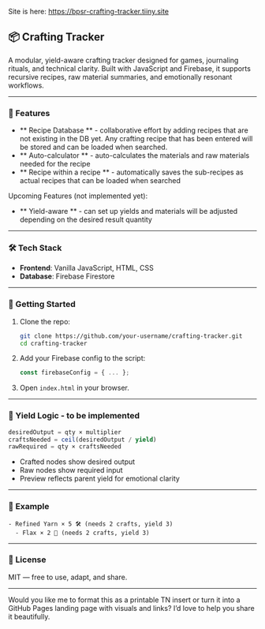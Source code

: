 Site is here: https://bpsr-crafting-tracker.tiiny.site

## 📦 Crafting Tracker

A modular, yield-aware crafting tracker designed for games, journaling rituals, and technical clarity. Built with JavaScript and Firebase, it supports recursive recipes, raw material summaries, and emotionally resonant workflows.

---

### 🌟 Features

- ** Recipe Database ** - collaborative effort by adding recipes that are not existing in the DB yet. Any crafting recipe that has been entered will be stored and can be loaded when searched.
- ** Auto-calculator ** - auto-calculates the materials and raw materials needed for the recipe
- ** Recipe within a recipe ** - automatically saves the sub-recipes as actual recipes that can be loaded when searched

Upcoming Features (not implemented yet):
- ** Yield-aware ** - can set up yields and materials will be adjusted depending on the desired result quantity 

---

### 🛠️ Tech Stack

- **Frontend**: Vanilla JavaScript, HTML, CSS  
- **Database**: Firebase Firestore  

---

### 🚀 Getting Started

1. Clone the repo:
   ```bash
   git clone https://github.com/your-username/crafting-tracker.git
   cd crafting-tracker
   ```

2. Add your Firebase config to the script:
   ```js
   const firebaseConfig = { ... };
   ```

3. Open `index.html` in your browser.

---

### 📐 Yield Logic - to be implemented

```js
desiredOutput = qty × multiplier
craftsNeeded = ceil(desiredOutput / yield)
rawRequired = qty × craftsNeeded
```

- Crafted nodes show desired output  
- Raw nodes show required input  
- Preview reflects parent yield for emotional clarity

---

### 📖 Example

```text
- Refined Yarn × 5 🛠️ (needs 2 crafts, yield 3)
  - Flax × 2 🌱 (needs 2 crafts, yield 3)
```

---
### 📄 License

MIT — free to use, adapt, and share.

---

Would you like me to format this as a printable TN insert or turn it into a GitHub Pages landing page with visuals and links? I’d love to help you share it beautifully.
